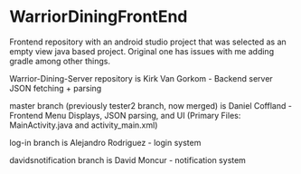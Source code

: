 # WarriorDiningFrontEnd
Frontend repository with an android studio project that was selected as an empty view java based project. Original one has issues with me adding gradle among other things.

Warrior-Dining-Server repository is Kirk Van Gorkom - Backend server JSON fetching + parsing

master branch (previously tester2 branch, now merged) is Daniel Coffland - Frontend Menu Displays, JSON parsing, and UI (Primary Files: MainActivity.java and activity_main.xml)

log-in branch is Alejandro Rodriguez - login system

davidsnotification branch is David Moncur - notification system
